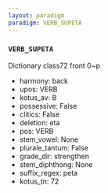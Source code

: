 ```yaml
---
layout: paradigm
paradigm: VERB_SUPETA
---
```

### ` VERB_SUPETA `

Dictionary class72 front 0~p
* harmony: back
* upos: VERB
* kotus_av: B
* possessive: False
* clitics: False
* deletion: eta
* pos: VERB
* stem_vowel: None
* plurale_tantum: False
* grade_dir: strengthen
* stem_diphthong: None
* suffix_regex: peta
* kotus_tn: 72
